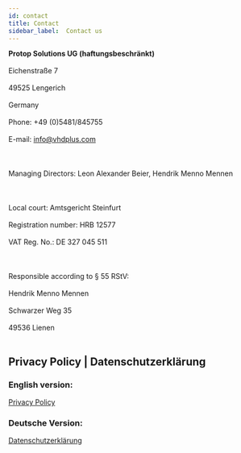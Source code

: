 ```yaml
---
id: contact
title: Contact
sidebar_label:  Contact us
---
```


**Protop Solutions UG (haftungsbeschränkt)**<br></br>
Eichenstraße 7<br></br>
49525 Lengerich<br></br>
Germany<br></br>
Phone: +49 (0)5481/845755<br></br>
E-mail: <a href="mailto:info@vhdplus.com">info@vhdplus.com</a><br></br><br></br>
Managing Directors: Leon Alexander Beier, Hendrik Menno Mennen<br></br><br></br>
Local court: Amtsgericht Steinfurt<br></br>
Registration number: HRB 12577<br></br>
VAT Reg. No.: DE 327 045 511<br></br><br></br>
Responsible according to § 55 RStV:<br></br>
Hendrik Menno Mennen<br></br>
Schwarzer Weg 35<br></br>
49536 Lienen<br></br>

## Privacy Policy | Datenschutzerklärung

### English version:
<a href="/docs/privacy">Privacy Policy</a>

### Deutsche Version:
<a href="/docs/privacy_de">Datenschutzerklärung</a>


